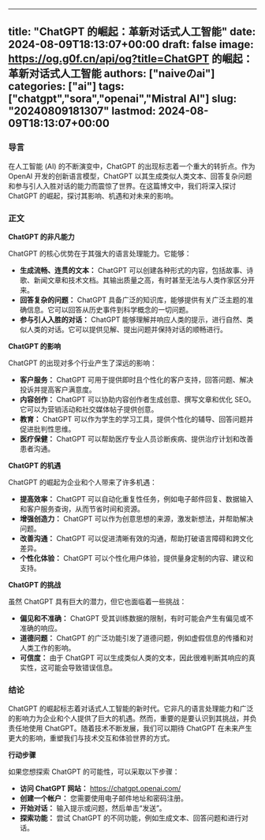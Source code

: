 
---
title: "ChatGPT 的崛起：革新对话式人工智能"
date: 2024-08-09T18:13:07+00:00
draft: false
image: https://og.g0f.cn/api/og?title=ChatGPT 的崛起：革新对话式人工智能
authors: ["naiveのai"]
categories: ["ai"]
tags: ["chatgpt","sora","openai","Mistral AI"]
slug: "20240809181307"
lastmod: 2024-08-09T18:13:07+00:00
---
### 导言

在人工智能 (AI) 的不断演变中，ChatGPT 的出现标志着一个重大的转折点。作为 OpenAI 开发的创新语言模型，ChatGPT 以其生成类似人类文本、回答复杂问题和参与引人入胜对话的能力而震惊了世界。在这篇博文中，我们将深入探讨 ChatGPT 的崛起，探讨其影响、机遇和对未来的影响。

### 正文

**ChatGPT 的非凡能力**

ChatGPT 的核心优势在于其强大的语言处理能力。它能够：

- **生成流畅、连贯的文本：** ChatGPT 可以创建各种形式的内容，包括故事、诗歌、新闻文章和技术文档。其输出质量之高，有时甚至无法与人类作家区分开来。
- **回答复杂的问题：** ChatGPT 具备广泛的知识库，能够提供有关广泛主题的准确信息。它可以回答从历史事件到科学概念的一切问题。
- **参与引人入胜的对话：** ChatGPT 能够理解并响应人类的提示，进行自然、类似人类的对话。它可以提供见解、提出问题并保持对话的顺畅进行。

**ChatGPT 的影响**

ChatGPT 的出现对多个行业产生了深远的影响：

- **客户服务：** ChatGPT 可用于提供即时且个性化的客户支持，回答问题、解决投诉并提高客户满意度。
- **内容创作：** ChatGPT 可以协助内容创作者生成创意、撰写文章和优化 SEO。它可以为营销活动和社交媒体帖子提供创意。
- **教育：** ChatGPT 可以作为学生的学习工具，提供个性化的辅导、回答问题并促进批判性思维。
- **医疗保健：** ChatGPT 可以帮助医疗专业人员诊断疾病、提供治疗计划和改善患者沟通。

**ChatGPT 的机遇**

ChatGPT 的崛起为企业和个人带来了许多机遇：

- **提高效率：** ChatGPT 可以自动化重复性任务，例如电子邮件回复、数据输入和客户服务查询，从而节省时间和资源。
- **增强创造力：** ChatGPT 可以作为创意思想的来源，激发新想法，并帮助解决问题。
- **改善沟通：** ChatGPT 可以促进清晰有效的沟通，帮助打破语言障碍和跨文化差异。
- **个性化体验：** ChatGPT 可以个性化用户体验，提供量身定制的内容、建议和支持。

**ChatGPT 的挑战**

虽然 ChatGPT 具有巨大的潜力，但它也面临着一些挑战：

- **偏见和不准确：** ChatGPT 受其训练数据的限制，有时可能会产生有偏见或不准确的响应。
- **道德问题：** ChatGPT 的广泛功能引发了道德问题，例如虚假信息的传播和对人类工作的影响。
- **可信度：** 由于 ChatGPT 可以生成类似人类的文本，因此很难判断其响应的真实性，这可能会导致错误信息。

### 结论

ChatGPT 的崛起标志着对话式人工智能的新时代。它非凡的语言处理能力和广泛的影响力为企业和个人提供了巨大的机遇。然而，重要的是要认识到其挑战，并负责任地使用 ChatGPT。随着技术不断发展，我们可以期待 ChatGPT 在未来产生更大的影响，重塑我们与技术交互和体验世界的方式。

**行动步骤**

如果您想探索 ChatGPT 的可能性，可以采取以下步骤：

- **访问 ChatGPT 网站：** https://chatgpt.openai.com/
- **创建一个帐户：** 您需要使用电子邮件地址和密码注册。
- **开始对话：** 输入提示或问题，然后单击“发送”。
- **探索功能：** 尝试 ChatGPT 的不同功能，例如生成文本、回答问题和进行对话。